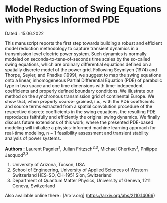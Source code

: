 # Model Reduction of Swing Equations with Physics Informed PDE

Dated : 15.06.2022

This manuscript reports the first step towards building a robust and efficient model reduction methodology to capture transient dynamics in a transmission level electric power system. Such dynamics is normally modeled on seconds-to-tens-of-seconds time scales by the so-called swing equations, which are ordinary differential equations defined on a spatially discrete model of the power grid. Following Seymlyen (1974) and Thorpe, Seyler, and Phadke (1999), we suggest to map the swing equations onto a linear, inhomogeneous Partial Differential Equation (PDE) of parabolic type in two space and one time dimensions with time-independent coefficients and properly defined boundary conditions. We illustrate our method on the synchronous transmission grid of continental Europe. We show that, when properly coarse- grained, i.e., with the PDE coefficients and source terms extracted from a spatial convolution procedure of the respective discrete coefficients in the swing equations, the resulting PDE reproduces faithfully and efficiently the original swing dynamics. We finally discuss future extensions of this work, where the presented PDE-based modeling will initialize a physics-informed machine learning approach for real-time modeling, n − 1 feasibility assessment and transient stability analysis of power systems.

**Authors :** Laurent Pagnier<sup>1</sup>, Julian Fritzsch<sup>2,3</sup>, Michael Chertkov<sup>1</sup>, Philippe Jacquod<sup>2,3</sup>

1) University of Arizona, Tucson, USA
2) School of Engineering, University of Applied Sciences of Western Switzerland HES-SO, CH-1951 Sion, Switzerland
3) Department of Quantum Matter Physics, University of Geneva, 1211 Geneva, Switzerland

Also available online there : [Arxiv.org] (https://arxiv.org/abs/2110.14066) 



<!-- keywords: network_stability, -->

<!-- link: -->
